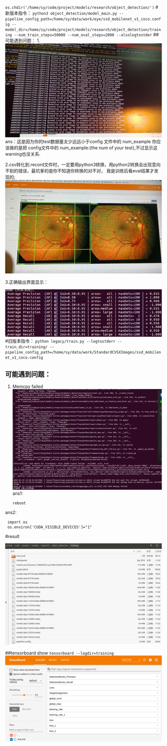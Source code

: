 `os.chdir('/home/sy/code/project/models/research/object_detection/')`
#新版本指令：
`python3 object_detection/model_main.py --pipeline_config_path=/home/sy/data/work/eye/ssd_mobilenet_v1_coco.config --model_dir=/home/sy/code/project/models/research/object_detection/training --num_train_steps=50000 --num_eval_steps=2000 --alsologtostder`
##可能遇到问题：
  1.![waring](pic/new_train_warning.jpg)
    ans：这是因为你的test数据量太少远远小于config 文件中的 num_example
       你应该做的是把 config文件中的 num_example:{the num of your test},不过显示这warning也没关系.
       
  2.csv转化到.record文件时，一定要用python3转换，用python2转换会出现意向不到的错误，最坑爹的是你不知道你转换的对不对，
    我是训练后看eval结果才发现的;
    ![python2转化](pic/python2-record.jpg)
    
  3.正确输出界面显示：
  
   ![新版本正确输出](pic/new_train_result.png)
#旧版本指令：
`python legacy/train.py --logtostderr --train_dir=training/ --pipeline_config_path=/home/sy/data/work/StandardCVSXImages/ssd_mobilenet_v1_coco.config`
## 可能遇到问题：
1. Memcpy failed
![GPU](pic/memcpy.png)
ans1:
   
       reboot
      
ans2:
     
     import os
     os.environ['CUDA_VISIBLE_DEVICES']="1"
 
 
#result

![result{weight_file}](pic/train_result.png)

##tensorboard show
`tensorboard --logdir=training`
![tensorboard](pic/tensorboard.png)
    
